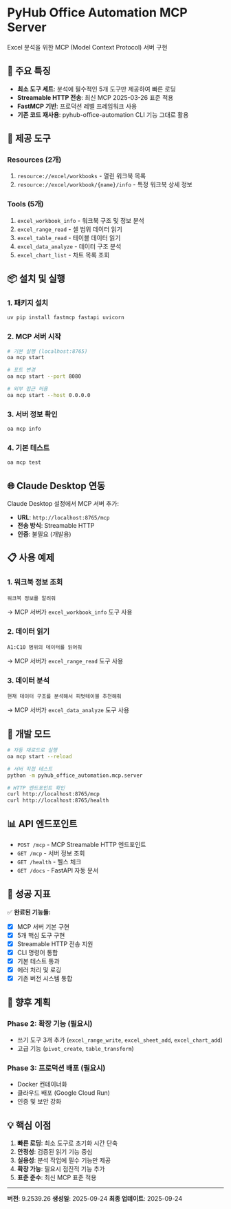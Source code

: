 # PyHub Office Automation MCP Server

Excel 분석을 위한 MCP (Model Context Protocol) 서버 구현

## 🚀 주요 특징

- **최소 도구 세트**: 분석에 필수적인 5개 도구만 제공하여 빠른 로딩
- **Streamable HTTP 전송**: 최신 MCP 2025-03-26 표준 적용
- **FastMCP 기반**: 프로덕션 레벨 프레임워크 사용
- **기존 코드 재사용**: pyhub-office-automation CLI 기능 그대로 활용

## 🔧 제공 도구

### Resources (2개)
1. `resource://excel/workbooks` - 열린 워크북 목록
2. `resource://excel/workbook/{name}/info` - 특정 워크북 상세 정보

### Tools (5개)
1. `excel_workbook_info` - 워크북 구조 및 정보 분석
2. `excel_range_read` - 셀 범위 데이터 읽기
3. `excel_table_read` - 테이블 데이터 읽기
4. `excel_data_analyze` - 데이터 구조 분석
5. `excel_chart_list` - 차트 목록 조회

## 📦 설치 및 실행

### 1. 패키지 설치
```bash
uv pip install fastmcp fastapi uvicorn
```

### 2. MCP 서버 시작
```bash
# 기본 실행 (localhost:8765)
oa mcp start

# 포트 변경
oa mcp start --port 8080

# 외부 접근 허용
oa mcp start --host 0.0.0.0
```

### 3. 서버 정보 확인
```bash
oa mcp info
```

### 4. 기본 테스트
```bash
oa mcp test
```

## 🌐 Claude Desktop 연동

Claude Desktop 설정에서 MCP 서버 추가:
- **URL**: `http://localhost:8765/mcp`
- **전송 방식**: Streamable HTTP
- **인증**: 불필요 (개발용)

## 📋 사용 예제

### 1. 워크북 정보 조회
```
워크북 정보를 알려줘
```
→ MCP 서버가 `excel_workbook_info` 도구 사용

### 2. 데이터 읽기
```
A1:C10 범위의 데이터를 읽어줘
```
→ MCP 서버가 `excel_range_read` 도구 사용

### 3. 데이터 분석
```
현재 데이터 구조를 분석해서 피벗테이블 추천해줘
```
→ MCP 서버가 `excel_data_analyze` 도구 사용

## 🔧 개발 모드

```bash
# 자동 재로드로 실행
oa mcp start --reload

# 서버 직접 테스트
python -m pyhub_office_automation.mcp.server

# HTTP 엔드포인트 확인
curl http://localhost:8765/mcp
curl http://localhost:8765/health
```

## 📊 API 엔드포인트

- `POST /mcp` - MCP Streamable HTTP 엔드포인트
- `GET /mcp` - 서버 정보 조회
- `GET /health` - 헬스 체크
- `GET /docs` - FastAPI 자동 문서

## 🎯 성공 지표

✅ **완료된 기능들:**
- [x] MCP 서버 기본 구현
- [x] 5개 핵심 도구 구현
- [x] Streamable HTTP 전송 지원
- [x] CLI 명령어 통합
- [x] 기본 테스트 통과
- [x] 에러 처리 및 로깅
- [x] 기존 버전 시스템 통합

## 🔮 향후 계획

### Phase 2: 확장 기능 (필요시)
- 쓰기 도구 3개 추가 (`excel_range_write`, `excel_sheet_add`, `excel_chart_add`)
- 고급 기능 (`pivot_create`, `table_transform`)

### Phase 3: 프로덕션 배포 (필요시)
- Docker 컨테이너화
- 클라우드 배포 (Google Cloud Run)
- 인증 및 보안 강화

## 💡 핵심 이점

1. **빠른 로딩**: 최소 도구로 초기화 시간 단축
2. **안정성**: 검증된 읽기 기능 중심
3. **실용성**: 분석 작업에 필수 기능만 제공
4. **확장 가능**: 필요시 점진적 기능 추가
5. **표준 준수**: 최신 MCP 표준 적용

---

**버전**: 9.2539.26
**생성일**: 2025-09-24
**최종 업데이트**: 2025-09-24